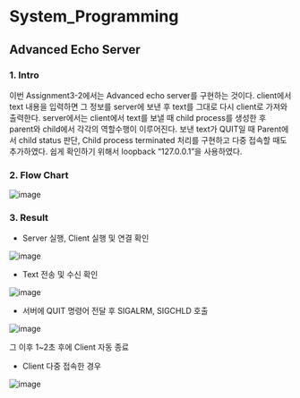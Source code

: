 # System_Programming

## Advanced Echo Server

### 1. Intro
이번 Assignment3-2에서는 Advanced echo server를 구현하는 것이다. client에서 text 내용을 입력하면 그 정보를 server에 보낸 후 text를 그대로 다시 client로 가져와 출력한다. server에서는 client에서 text를 보낼 때 child process를 생성한 후 parent와 child에서 각각의 역할수행이 이루어진다. 보낸 text가 QUIT일 때 Parent에서 child status 판단, Child process terminated 처리를 구현하고 다중 접속할 때도 추가하였다. 쉽게 확인하기 위해서 loopback “127.0.0.1”을 사용하였다.

### 2. Flow Chart
![image](https://user-images.githubusercontent.com/62865808/88546174-f4bccc00-d056-11ea-81cc-3c8c492391b0.png)

### 3. Result

* Server 실행, Client 실행 및 연결 확인

![image](https://user-images.githubusercontent.com/62865808/88546237-0aca8c80-d057-11ea-8fcc-6f14dd10065f.png)

* Text 전송 및 수신 확인

![image](https://user-images.githubusercontent.com/62865808/88546325-2e8dd280-d057-11ea-9098-e34856c34a4b.png)

* 서버에 QUIT 명령어 전달 후 SIGALRM, SIGCHLD 호출

![image](https://user-images.githubusercontent.com/62865808/88546356-3baac180-d057-11ea-87ad-62bc47771483.png)

그 이후 1~2초 후에 Client 자동 종료

* Client 다중 접속한 경우

![image](https://user-images.githubusercontent.com/62865808/88546433-55e49f80-d057-11ea-9b74-5d88aee66fea.png)

